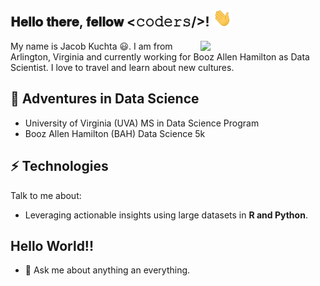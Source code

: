 <h2> 𝐇𝐞𝐥𝐥𝐨 𝐭𝐡𝐞𝐫𝐞, 𝐟𝐞𝐥𝐥𝐨𝐰 <𝚌𝚘𝚍𝚎𝚛𝚜/>! <img src="https://raw.githubusercontent.com/ABSphreak/ABSphreak/master/gifs/Hi.gif" width="30px"></h2>

<img align='right' src='https://user-images.githubusercontent.com/5713670/87202985-820dcb80-c2b6-11ea-9f56-7ec461c497c3.gif' width='200"'>

My name is Jacob Kuchta 😃. I am from Arlington, Virginia and currently working for Booz Allen Hamilton as Data Scientist. I love to travel and learn about new cultures.
## 👯 Adventures in Data Science
* University of Virginia (UVA) MS in Data Science Program
* Booz Allen Hamilton (BAH) Data Science 5k 
## ⚡ Technologies
Talk to me about:
-  Leveraging actionable insights using large datasets in **R and Python**.
## Hello World!! 
- 💬 Ask me about anything an everything.
